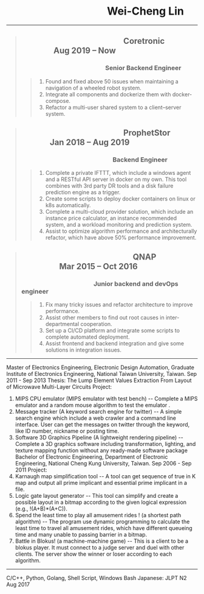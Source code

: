 # &nbsp;&nbsp;&nbsp;&nbsp;&nbsp;&nbsp;&nbsp;&nbsp;&nbsp;&nbsp;&nbsp;&nbsp;&nbsp;&nbsp;&nbsp;&nbsp;&nbsp;&nbsp;&nbsp;&nbsp;&nbsp;&nbsp;&nbsp;&nbsp;&nbsp;&nbsp;&nbsp;&nbsp;&nbsp;&nbsp;&nbsp;&nbsp;&nbsp;&nbsp;&nbsp;&nbsp;&nbsp;&nbsp;&nbsp;&nbsp;Wei-Cheng Lin
___
> ## &nbsp;&nbsp;&nbsp;&nbsp;&nbsp;&nbsp;&nbsp;&nbsp;&nbsp;&nbsp;&nbsp;&nbsp;&nbsp;&nbsp;&nbsp;&nbsp;&nbsp;&nbsp;&nbsp;&nbsp;&nbsp;&nbsp;&nbsp;&nbsp;&nbsp;&nbsp;&nbsp;&nbsp;&nbsp;&nbsp;&nbsp;&nbsp;&nbsp;&nbsp;&nbsp;&nbsp;&nbsp;&nbsp;&nbsp;&nbsp;&nbsp;&nbsp;&nbsp;&nbsp;&nbsp;&nbsp;&nbsp;&nbsp;&nbsp;&nbsp;&nbsp;&nbsp;&nbsp;&nbsp;Coretronic &nbsp;&nbsp;&nbsp;&nbsp;&nbsp;&nbsp;&nbsp;&nbsp;&nbsp;&nbsp;&nbsp;&nbsp;&nbsp;&nbsp;&nbsp;&nbsp;&nbsp;Aug 2019 – Now
> ### &nbsp;&nbsp;&nbsp;&nbsp;&nbsp;&nbsp;&nbsp;&nbsp;&nbsp;&nbsp;&nbsp;&nbsp;&nbsp;&nbsp;&nbsp;&nbsp;&nbsp;&nbsp;&nbsp;&nbsp;&nbsp;&nbsp;&nbsp;&nbsp;&nbsp;&nbsp;&nbsp;&nbsp;&nbsp;&nbsp;&nbsp;&nbsp;&nbsp;&nbsp;&nbsp;&nbsp;&nbsp;&nbsp;&nbsp;&nbsp;&nbsp;&nbsp;&nbsp;&nbsp;&nbsp;&nbsp;&nbsp;&nbsp;&nbsp;&nbsp;&nbsp;&nbsp;&nbsp;&nbsp;&nbsp;&nbsp;&nbsp;Senior Backend Engineer
>> 1.	Found and fixed above 50 issues when maintaining a navigation of a wheeled robot system.
>> 2.	Integrate all components and dockerize them with docker-compose.
>> 3.	Refactor a multi-user shared system to a client–server system.

> ## &nbsp;&nbsp;&nbsp;&nbsp;&nbsp;&nbsp;&nbsp;&nbsp;&nbsp;&nbsp;&nbsp;&nbsp;&nbsp;&nbsp;&nbsp;&nbsp;&nbsp;&nbsp;&nbsp;&nbsp;&nbsp;&nbsp;&nbsp;&nbsp;&nbsp;&nbsp;&nbsp;&nbsp;&nbsp;&nbsp;&nbsp;&nbsp;&nbsp;&nbsp;&nbsp;&nbsp;&nbsp;&nbsp;&nbsp;&nbsp;&nbsp;&nbsp;&nbsp;&nbsp;&nbsp;&nbsp;&nbsp;&nbsp;&nbsp;&nbsp;&nbsp;&nbsp;&nbsp;&nbsp;ProphetStor &nbsp;&nbsp;&nbsp;&nbsp;&nbsp;&nbsp;&nbsp;&nbsp;&nbsp;&nbsp;&nbsp;&nbsp;&nbsp;&nbsp;&nbsp;Jan 2018 – Aug 2019
> ### &nbsp;&nbsp;&nbsp;&nbsp;&nbsp;&nbsp;&nbsp;&nbsp;&nbsp;&nbsp;&nbsp;&nbsp;&nbsp;&nbsp;&nbsp;&nbsp;&nbsp;&nbsp;&nbsp;&nbsp;&nbsp;&nbsp;&nbsp;&nbsp;&nbsp;&nbsp;&nbsp;&nbsp;&nbsp;&nbsp;&nbsp;&nbsp;&nbsp;&nbsp;&nbsp;&nbsp;&nbsp;&nbsp;&nbsp;&nbsp;&nbsp;&nbsp;&nbsp;&nbsp;&nbsp;&nbsp;&nbsp;&nbsp;&nbsp;&nbsp;&nbsp;&nbsp;&nbsp;&nbsp;&nbsp;&nbsp;&nbsp;&nbsp;&nbsp;&nbsp;&nbsp;&nbsp;Backend Engineer
>> 1.	Complete a private IFTTT, which include a windows agent and a RESTful API server in docker on my own. This tool combines with 3rd party DR tools and a disk failure prediction engine as a trigger.
>> 2.	Create some scripts to deploy docker containers on linux or k8s automatically.
>> 3.	Complete a multi-cloud provider solution, which include an instance price calculator, an instance recommended system, and a workload monitoring and prediction system.
>> 4.	Assist to optimize algorithm performance and architecturally refactor, which have above 50% performance improvement.

> ## &nbsp;&nbsp;&nbsp;&nbsp;&nbsp;&nbsp;&nbsp;&nbsp;&nbsp;&nbsp;&nbsp;&nbsp;&nbsp;&nbsp;&nbsp;&nbsp;&nbsp;&nbsp;&nbsp;&nbsp;&nbsp;&nbsp;&nbsp;&nbsp;&nbsp;&nbsp;&nbsp;&nbsp;&nbsp;&nbsp;&nbsp;&nbsp;&nbsp;&nbsp;&nbsp;&nbsp;&nbsp;&nbsp;&nbsp;&nbsp;&nbsp;&nbsp;&nbsp;&nbsp;&nbsp;&nbsp;&nbsp;&nbsp;&nbsp;&nbsp;&nbsp;&nbsp;&nbsp;&nbsp;&nbsp;&nbsp;&nbsp;&nbsp;&nbsp;QNAP &nbsp;&nbsp;&nbsp;&nbsp;&nbsp;&nbsp;&nbsp;&nbsp;&nbsp;&nbsp;&nbsp;&nbsp;&nbsp;&nbsp;&nbsp;&nbsp;&nbsp;&nbsp;&nbsp;&nbsp;Mar 2015 – Oct 2016
> ### &nbsp;&nbsp;&nbsp;&nbsp;&nbsp;&nbsp;&nbsp;&nbsp;&nbsp;&nbsp;&nbsp;&nbsp;&nbsp;&nbsp;&nbsp;&nbsp;&nbsp;&nbsp;&nbsp;&nbsp;&nbsp;&nbsp;&nbsp;&nbsp;&nbsp;&nbsp;&nbsp;&nbsp;&nbsp;&nbsp;&nbsp;&nbsp;&nbsp;&nbsp;&nbsp;&nbsp;&nbsp;&nbsp;&nbsp;&nbsp;&nbsp;&nbsp;&nbsp;&nbsp;&nbsp;&nbsp;&nbsp;&nbsp;&nbsp;Junior backend and devOps engineer
>> 1.	Fix many tricky issues and refactor architecture to improve performance.
>> 2.	Assist other members to find out root causes in inter-departmental cooperation.
>> 3.	Set up a CI/CD platform and integrate some scripts to complete automated deployment.
>> 4.	Assist frontend and backend integration and give some solutions in integration issues.
___
Master of Electronics Engineering, Electronic Design Automation, Graduate Institute of Electronics Engineering, National Taiwan University, Taiwan.      Sep 2011 - Sep 2013 
Thesis: The Lump Element Values Extraction From Layout of Microwave Multi-Layer Circuits
Project:
1.	MIPS CPU emulator (MIPS emulator with test bench)
-- Complete a MIPS emulator and a random mouse algorithm to test the emulator .
2.	Message tracker (A keyword search engine for twitter)
-- A simple search engine which include a web crawler and a command line interface. User can get the
messages on twitter through the keyword, like ID number, nickname or posting time.
3.	Software 3D Graphics Pipeline (A lightweight rendering pipeline)
-- Complete a 3D graphics software including transformation, lighting, and texture mapping function 
without any ready-made software package
Bachelor of Electronic Engineering, Department of Electronic Engineering, National Cheng Kung University, Taiwan.                             Sep 2006 - Sep 2011
Project:
1.	Karnaugh map simplification tool
-- A tool can get sequence of true in K map and output all prime implicant and essential prime implicant in a file.
2.	Logic gate layout generator
-- This tool can simplify and create a possible layout in a bitmap according to the given logical expression (e.g., !(A+B)*(A+C)).
3.	Spend the least time to play all amusement rides ! (a shortest path algorithm)
-- The program use dynamic programming to calculate the least time to travel all amusement rides, which have different queueing time and many unable to passing barrier in a bitmap.
4.	Battle in Blokus! (a machine-machine game)
-- This is a client to be a blokus player. It must connect to a judge server and duel with other clients. The server show the winner or loser according to each algorithm.
________________________________________
C/C++,  Python,  Golang,  Shell Script,  Windows Bash
Japanese:  JLPT N2                                                        Aug 2017
